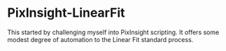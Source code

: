 # PixInsight-LinearFit
This started by challenging myself into PixInsight scripting. It offers some modest degree of automation to the Linear Fit standard process.
